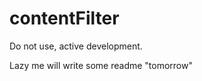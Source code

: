 contentFilter
=============

Do not use, active development.

Lazy me will write some readme "tomorrow"